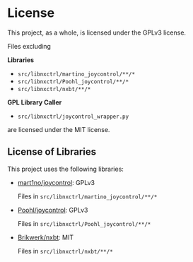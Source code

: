# License

This project, as a whole, is licensed under the GPLv3 license. 

Files excluding

**Libraries**
- `src/libnxctrl/martino_joycontrol/**/*`
- `src/libnxctrl/Poohl_joycontrol/**/*`
- `src/libnxctrl/nxbt/**/*`

**GPL Library Caller**
- `src/libnxctrl/joycontrol_wrapper.py`

are licensed under the MIT license.

## License of Libraries

This project uses the following libraries:

- [mart1no/joycontrol](https://github.com/mart1no/joycontrol): GPLv3
  
  Files in `src/libnxctrl/martino_joycontrol/**/*`
- [Poohl/joycontrol](https://github.com/Poohl/joycontrol): GPLv3

  Files in `src/libnxctrl/Poohl_joycontrol/**/*`
- [Brikwerk/nxbt](https://github.com/Brikwerk/nxbt): MIT

  Files in `src/libnxctrl/nxbt/**/*`


